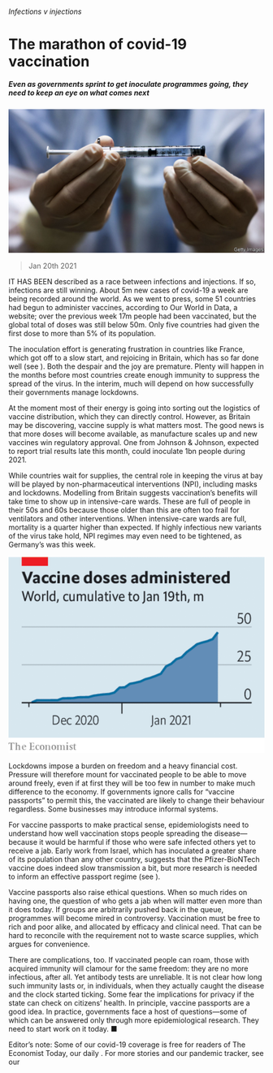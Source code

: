 ###### Infections v injections

# The marathon of covid-19 vaccination 

##### Even as governments sprint to get inoculate programmes going, they need to keep an eye on what comes next 

![image](images/20210123_ldp502.jpg) 

> Jan 20th 2021 


IT HAS BEEN described as a race between infections and injections. If so, infections are still winning. About 5m new cases of covid-19 a week are being recorded around the world. As we went to press, some 51 countries had begun to administer vaccines, according to Our World in Data, a website; over the previous week 17m people had been vaccinated, but the global total of doses was still below 50m. Only five countries had given the first dose to more than 5% of its population.


The inoculation effort is generating frustration in countries like France, which got off to a slow start, and rejoicing in Britain, which has so far done well (see ). Both the despair and the joy are premature. Plenty will happen in the months before most countries create enough immunity to suppress the spread of the virus. In the interim, much will depend on how successfully their governments manage lockdowns.



At the moment most of their energy is going into sorting out the logistics of vaccine distribution, which they can directly control. However, as Britain may be discovering, vaccine supply is what matters most. The good news is that more doses will become available, as manufacture scales up and new vaccines win regulatory approval. One from Johnson &amp; Johnson, expected to report trial results late this month, could inoculate 1bn people during 2021.


While countries wait for supplies, the central role in keeping the virus at bay will be played by non-pharmaceutical interventions (NPI), including masks and lockdowns. Modelling from Britain suggests vaccination’s benefits will take time to show up in intensive-care wards. These are full of people in their 50s and 60s because those older than this are often too frail for ventilators and other interventions. When intensive-care wards are full, mortality is a quarter higher than expected. If highly infectious new variants of the virus take hold, NPI regimes may even need to be tightened, as Germany’s was this week.

![image](images/20210123_ldc532.png) 



Lockdowns impose a burden on freedom and a heavy financial cost. Pressure will therefore mount for vaccinated people to be able to move around freely, even if at first they will be too few in number to make much difference to the economy. If governments ignore calls for “vaccine passports” to permit this, the vaccinated are likely to change their behaviour regardless. Some businesses may introduce informal systems.


For vaccine passports to make practical sense, epidemiologists need to understand how well vaccination stops people spreading the disease—because it would be harmful if those who were safe infected others yet to receive a jab. Early work from Israel, which has inoculated a greater share of its population than any other country, suggests that the Pfizer-BioNTech vaccine does indeed slow transmission a bit, but more research is needed to inform an effective passport regime (see ).


Vaccine passports also raise ethical questions. When so much rides on having one, the question of who gets a jab when will matter even more than it does today. If groups are arbitrarily pushed back in the queue, programmes will become mired in controversy. Vaccination must be free to rich and poor alike, and allocated by efficacy and clinical need. That can be hard to reconcile with the requirement not to waste scarce supplies, which argues for convenience.




There are complications, too. If vaccinated people can roam, those with acquired immunity will clamour for the same freedom: they are no more infectious, after all. Yet antibody tests are unreliable. It is not clear how long such immunity lasts or, in individuals, when they actually caught the disease and the clock started ticking. Some fear the implications for privacy if the state can check on citizens’ health. In principle, vaccine passports are a good idea. In practice, governments face a host of questions—some of which can be answered only through more epidemiological research. They need to start work on it today. ■


Editor’s note: Some of our covid-19 coverage is free for readers of The Economist Today, our daily . For more stories and our pandemic tracker, see our 

